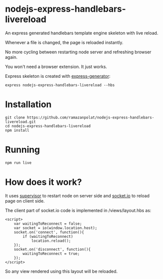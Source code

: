 # nodejs-express-handlebars-livereload
An express generated handlebars template engine skeleton with live reload.

Whenever a file is changed, the page is reloaded instantly.

No more cycling between restarting node server and refreshing browser again.

You won't need a browser extension. It just works.

Express skeleton is created with [express-generator](https://expressjs.com/en/starter/generator.html):

    express nodejs-express-handlebars-livereload --hbs
# Installation

    git clone https://github.com/ramazanpolat/nodejs-express-handlebars-livereload.git
    cd nodejs-express-handlebars-livereload
    npm install

# Running

    npm run live

# How does it work?

It uses [supervisor](https://github.com/petruisfan/node-supervisor) to restart node on server side and [socket.io](https://github.com/socketio/socket.io) to reload page on client side.

The client part of socket.io code is implemented in /views/layout.hbs as:

    <script>
        var waitingToReconnect = false;
        var socket = io(window.location.host);
        socket.on('connect', function(){
            if (waitingToReconnect)
                location.reload();
        });
        socket.on('disconnect', function(){
            waitingToReconnect = true;
        });
    </script>


So any view rendered using this layout will be reloaded.


